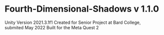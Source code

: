 # Fourth-Dimensional-Shadows v 1.1.0
 Unity Version 2021.3.1f1
 Created for Senior Project at Bard College, submited May 2022
 Built for the Meta Quest 2
